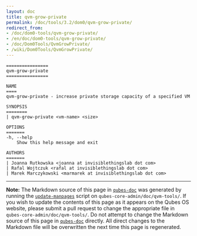 ```yaml
---
layout: doc
title: qvm-grow-private
permalink: /doc/tools/3.2/dom0/qvm-grow-private/
redirect_from:
- /doc/dom0-tools/qvm-grow-private/
- /en/doc/dom0-tools/qvm-grow-private/
- /doc/Dom0Tools/QvmGrowPrivate/
- /wiki/Dom0Tools/QvmGrowPrivate/
---
```


```
================
qvm-grow-private
================

NAME
====
qvm-grow-private - increase private storage capacity of a specified VM

SYNOPSIS
========
| qvm-grow-private <vm-name> <size>

OPTIONS
=======
-h, --help
    Show this help message and exit

AUTHORS
=======
| Joanna Rutkowska <joanna at invisiblethingslab dot com>
| Rafal Wojtczuk <rafal at invisiblethingslab dot com>
| Marek Marczykowski <marmarek at invisiblethingslab dot com>
```

-----

**Note:** The Markdown source of this page in [`qubes-doc`] was generated by
running the [`update-manpages`] script on `qubes-core-admin/doc/qvm-tools/`.
If you wish to update the contents of this page as it appears on the Qubes OS
website, please submit a pull request to change the appropriate file in
`qubes-core-admin/doc/qvm-tools/`. Do not attempt to change the Markdown source
of this page in [`qubes-doc`] directly. All direct changes to the Markdown file will be
overwritten the next time this page is regenerated.

[`qubes-doc`]: https://github.com/QubesOS/qubes-doc/
[`update-manpages`]: https://github.com/QubesOS/qubesos.github.io/blob/master/_utils/update-manpages

